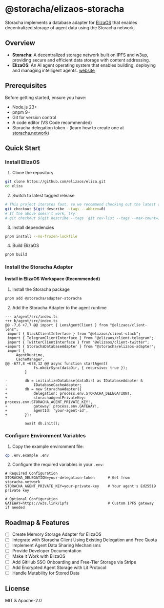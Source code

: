 # @storacha/elizaos-storacha

Storacha implements a database adapter for [ElizaOS](https://elizaos.github.io/eliza/) that enables decentralized storage of agent data using the Storacha network.

## Overview

- **Storacha**: A decentralized storage network built on IPFS and w3up, providing secure and efficient data storage with content addressing.
- **ElizaOS**: An AI agent operating system that enables building, deploying and managing intelligent agents. [website](https://elizaos.github.io/eliza/)

## Prerequisites

Before getting started, ensure you have:
- Node.js 23+
- pnpm 9+
- Git for version control
- A code editor (VS Code recommended)
- Storacha delegation token - (learn how to create one at [storacha.network](https://docs.storacha.network/concepts/ucan/#delegate-across-apps-and-services))

## Quick Start

### Install ElizaOS

1. Clone the repository
```bash
git clone https://github.com/elizaos/eliza.git
cd eliza
```

2. Switch to latest tagged release
```bash
# This project iterates fast, so we recommend checking out the latest release
git checkout $(git describe --tags --abbrev=0)
# If the above doesn't work, try:
# git checkout $(git describe --tags `git rev-list --tags --max-count=1`)
```

3. Install dependencies
```bash
pnpm install --no-frozen-lockfile
```

4. Build ElizaOS
```bash
pnpm build
```

### Install the Storacha Adapter

#### Install in ElizaOS Workspace (Recommended)

1. Install the Storacha package
```bash
pnpm add @storacha/adapter-storacha
```

2. Add the Storacha Adapter to the agent runtime
```
--- a/agent/src/index.ts
+++ b/agent/src/index.ts
@@ -7,6 +7,7 @@ import { LensAgentClient } from "@elizaos/client-lens";
 import { SlackClientInterface } from "@elizaos/client-slack";
 import { TelegramClientInterface } from "@elizaos/client-telegram";
 import { TwitterClientInterface } from "@elizaos/client-twitter";
+import { StorachaDatabaseAdapter } from "@storacha/elizaos-adapter";
 import {
     AgentRuntime,
     CacheManager,
@@ -677,8 +678,12 @@ async function startAgent(
             fs.mkdirSync(dataDir, { recursive: true });
         }
 
-        db = initializeDatabase(dataDir) as IDatabaseAdapter &
-            IDatabaseCacheAdapter;
+        db = new StorachaAdapter({
+            delegation: process.env.STORACHA_DELEGATION!,
+            storachaAgentPrivateKey: process.env.STORACHA_AGENT_PRIVATE_KEY!,
+            gateway: process.env.GATEWAY!,
+            agentId: 'your-agent-id',
+        });
 
         await db.init();
```

### Configure Environment Variables

1. Copy the example environment file:
```bash
cp .env.example .env
```

2. Configure the required variables in your `.env`:
```env
# Required Configuration
STORACHA_DELEGATION=your-delegation-token      # Get from storacha.network
STORACHA_AGENT_PRIVATE_KEY=your-private-key    # Your agent's Ed25519 private key

# Optional Configuration
GATEWAY=https://w3s.link/ipfs                  # Custom IPFS gateway if needed
```

## Roadmap & Features

- [ ] Create Memory Storage Adapter for ElizaOS
- [ ] Integrate with Storacha Client Using Existing Delegation and Free Quota
- [ ] Implement Agent Data Sharing Mechanisms
- [ ] Provide Developer Documentation
- [ ] Make It Work with ElizaOS
- [ ] Add GitHub SSO Onboarding and Free-Tier Storage via Stripe
- [ ] Add Encrypted Agent Storage with Lit Protocol
- [ ] Handle Mutability for Stored Data

## License

MIT & Apache-2.0

